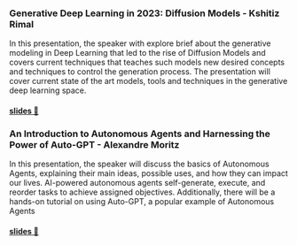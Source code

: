### Generative Deep Learning in 2023: Diffusion Models - Kshitiz Rimal

In this presentation, the speaker with explore brief about the generative modeling in Deep Learning that led to the rise of Diffusion Models and covers current techniques that teaches such models new desired concepts and techniques to control the generation process. The presentation will cover current state of the art models, tools and techniques in the generative deep learning space.

#### [slides 💾](https://docs.google.com/presentation/d/1hPk_TBQnbzZZp-k9eO5Ty5eg-1dHZkiHoLSu0vaOaTA/edit?resourcekey=0-PJkcgBvNbCWGCAvOKPwjfg#slide=id.g62fc528f49_1_72)


### An Introduction to Autonomous Agents and Harnessing the Power of Auto-GPT - Alexandre Moritz

In this presentation, the speaker will discuss the basics of Autonomous Agents, explaining their main ideas, possible uses, and how they can impact our lives. AI-powered autonomous agents self-generate, execute, and reorder tasks to achieve assigned objectives. Additionally, there will be a hands-on tutorial on using Auto-GPT, a popular example of Autonomous Agents


#### [slides 💾](Auto-GPT_AlexandreMORITZ_26-04-2023.pdf)